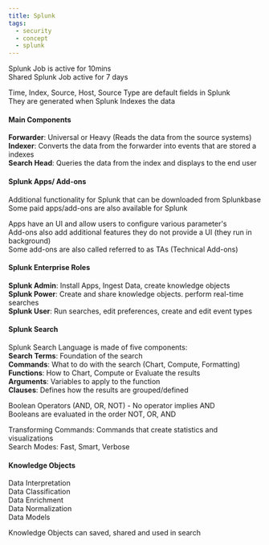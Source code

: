 ```yaml
---
title: Splunk
tags:
  - security
  - concept
  - splunk
---
```




Splunk Job is active for 10mins  
Shared Splunk Job active for 7 days

Time, Index, Source, Host, Source Type are default fields in Splunk  
They are generated when Splunk Indexes the data

#### Main Components
**Forwarder**: Universal or Heavy (Reads the data from the source systems)  
**Indexer**: Converts the data from the forwarder into events that are stored a indexes    
**Search Head**: Queries the data from the index and displays to the end user

#### Splunk Apps/ Add-ons
Additional functionality for Splunk that can be downloaded from Splunkbase   
Some paid apps/add-ons are also available for Splunk

Apps have an UI and allow users to configure various parameter's    
Add-ons also add additional features they do not provide a UI (they run in background)  
Some add-ons are also called referred to as TAs (Technical Add-ons)

#### Splunk Enterprise Roles  

**Splunk Admin**: Install Apps, Ingest Data, create knowledge objects  
**Splunk Power**: Create and share knowledge objects. perform real-time searches  
**Splunk User**: Run searches, edit preferences, create and edit event types

#### Splunk Search

Splunk Search Language is made of five components:  
**Search Terms**: Foundation of the search  
**Commands**: What to do with the search (Chart, Compute, Formatting)  
**Functions**: How to Chart, Compute or Evaluate the results  
**Arguments**: Variables to apply to the function  
**Clauses**: Defines how the results are grouped/defined

Boolean Operators (AND, OR, NOT) - No operator implies AND  
Booleans are evaluated in the order NOT, OR, AND

Transforming Commands: Commands that create statistics and visualizations  
Search Modes: Fast, Smart, Verbose

#### Knowledge Objects

Data Interpretation  
Data Classification  
Data Enrichment  
Data Normalization  
Data Models

Knowledge Objects can saved, shared and used in search